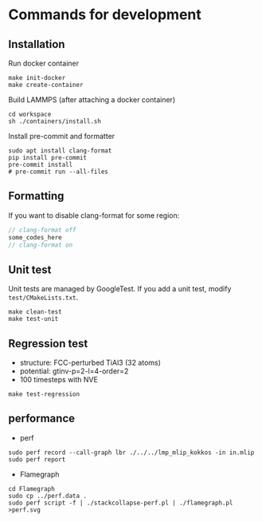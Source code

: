 # Commands for development 

## Installation
Run docker container
```
make init-docker
make create-container
```

Build LAMMPS (after attaching a docker container)
```
cd workspace
sh ./containers/install.sh
```

Install pre-commit and formatter
```shell
sudo apt install clang-format
pip install pre-commit
pre-commit install
# pre-commit run --all-files
```

## Formatting

If you want to disable clang-format for some region:
```cpp
// clang-format off
some_codes_here
// clang-format on
```

## Unit test
Unit tests are managed by GoogleTest.
If you add a unit test, modify `test/CMakeLists.txt`.
```
make clean-test
make test-unit
```

## Regression test
- structure: FCC-perturbed TiAl3 (32 atoms)
- potential: gtinv-p=2-l=4-order=2
- 100 timesteps with NVE

```
make test-regression
```

## performance
- perf
```
sudo perf record --call-graph lbr ./../../lmp_mlip_kokkos -in in.mlip
sudo perf report
```

- Flamegraph
```
cd Flamegraph
sudo cp ../perf.data .
sudo perf script -f | ./stackcollapse-perf.pl | ./flamegraph.pl >perf.svg
```
